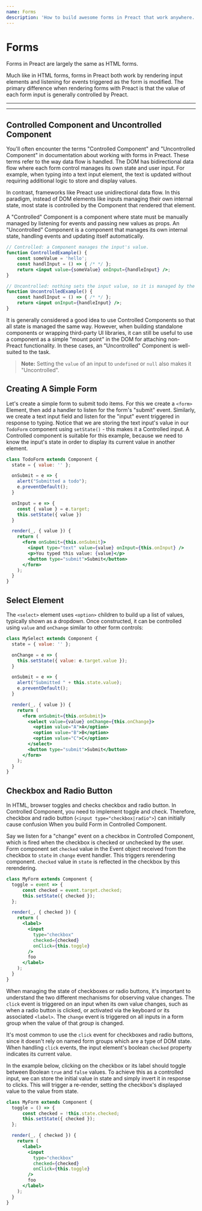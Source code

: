 ```yaml
---
name: Forms
description: 'How to build awesome forms in Preact that work anywhere.'
---
```


# Forms

Forms in Preact are largely the same as HTML forms.

Much like in HTML forms, forms in Preact both work by rendering input elements and listening for events triggered as the form is modified. The primary difference when rendering forms with Preact is that the value of each form input is generally controlled by Preact.

---

<div><toc></toc></div>

---

## Controlled Component and Uncontrolled Component

You'll often encounter the terms "Controlled Component" and "Uncontrolled Component" in documentation about working with forms in Preact. These terms refer to the way data flow is handled. The DOM has bidirectional data flow where each form control manages its own state and user input. For example, when typing into a text input element, the text is updated without requiring additional logic to store and display values.

In contrast, frameworks like Preact use unidirectional data flow. In this paradigm, instead of DOM elements like inputs managing their own internal state, most state is controlled by the Component that rendered that element.

A "Controlled" Component is a component where state must be manually managed by listening for events and passing new values as props. An "Uncontrolled" Component is a component that manages its own internal state, handling events and updating itself automatically.

```jsx
// Controlled: a Component manages the input's value.
function ControlledExample() {
    const someValue = 'hello';
    const handlInput = () => { /* */ };
    return <input value={someValue} onInput={handleInput} />;
}

// Uncontrolled: nothing sets the input value, so it is managed by the DOM
function UncontrolledExample() {
    const handlInput = () => { /* */ };
    return <input onInput={handleInput} />;
}
```

It is generally considered a good idea to use Controlled Components so that all state is managed the same way. However, when building standalone components or wrapping third-party UI libraries, it can still be useful to use a component as a simple "mount point" in the DOM for attaching non-Preact functionality. In these cases, an "Uncontrolled" Component is well-suited to the task.

> **Note:** Setting the `value` of an input to `undefined` or `null` also makes it "Uncontrolled".

## Creating A Simple Form

Let's create a simple form to submit todo items. For this we create a `<form>` Element, then add a handler to listen for the form's "submit" event. Similarly, we create a text input field and listen for the "input" event triggered in response to typing. Notice that we are storing the text input's value in our `TodoForm` component using `setState()` - this makes it a Controlled input. A Controlled component is suitable for this example, because we need to know the input's state in order to display its current value in another element.

```jsx
class TodoForm extends Component {
  state = { value: '' };

  onSubmit = e => {
    alert("Submitted a todo");
    e.preventDefault();
  }

  onInput = e => {
    const { value } = e.target;
    this.setState({ value })
  }

  render(_, { value }) {
    return (
      <form onSubmit={this.onSubmit}>
        <input type="text" value={value} onInput={this.onInput} />
        <p>You typed this value: {value}</p>
        <button type="submit">Submit</button>
      </form>
    );
  }
}
```

## Select Element

The `<select>` element uses `<option>` children to build up a list of values, typically shown as a dropdown. Once constructed, it can be controlled using `value` and `onChange` similar to other form controls:

```jsx
class MySelect extends Component {
  state = { value: '' };

  onChange = e => {
    this.setState({ value: e.target.value });
  }

  onSubmit = e => {
    alert("Submitted " + this.state.value);
    e.preventDefault();
  }

  render(_, { value }) {
    return (
      <form onSubmit={this.onSubmit}>
        <select value={value} onChange={this.onChange}>
          <option value="A">A</option>
          <option value="B">B</option>
          <option value="C">C</option>
        </select>
        <button type="submit">Submit</button>
      </form>
    );
  }
}
```

## Checkbox and Radio Button

In HTML, browser toggles and checks checkbox and radio button. In Controlled Component, you need to implement toggle and check. Therefore, checkbox and radio button (`<input type="checkbox|radio">`) can initially cause confusion When you build Form in Controlled Component.

Say we listen for a "change" event on a checkbox in Controlled Component, which is fired when the checkbox is checked or unchecked by the user. Form component set `checked` value in the Event object received from the checkbox to `state` in `change` event handler. This triggers rerendering component. `checked` value in `state` is reflected in the checkbox by this rerendering.

```jsx
class MyForm extends Component {
  toggle = event => {
      const checked = event.target.checked;
      this.setState({ checked });
  };

  render(_, { checked }) {
    return (
      <label>
        <input
          type="checkbox"
          checked={checked}
          onClick={this.toggle}
        />
        foo
      </label>
    );
  }
}
```

When managing the state of checkboxes or radio buttons, it's important to understand the two different mechanisms for observing value changes. The `click` event is triggered on an input when its own value changes, such as when a radio button is clicked, or activated via the keyboard or its associated `<label>`. The `change` event is triggered on all inputs in a form group when the value of that _group_ is changed.

It's most common to use the `click` event for checkboxes and radio buttons, since it doesn't rely on named form groups which are a type of DOM state. When handling `click` events, the input element's boolean `checked` property indicates its current value.

In the example below, clicking on the checkbox or its label should toggle between Boolean `true` and `false` values. To achieve this as a controlled input, we can store the initial value in state and simply invert it in response to clicks. This will trigger a re-render, setting the checkbox's displayed value to the value from state.

```jsx
class MyForm extends Component {
  toggle = () => {
      const checked = !this.state.checked;
      this.setState({ checked });
  };

  render(_, { checked }) {
    return (
      <label>
        <input
          type="checkbox"
          checked={checked}
          onClick={this.toggle}
        />
        foo
      </label>
    );
  }
}
```
